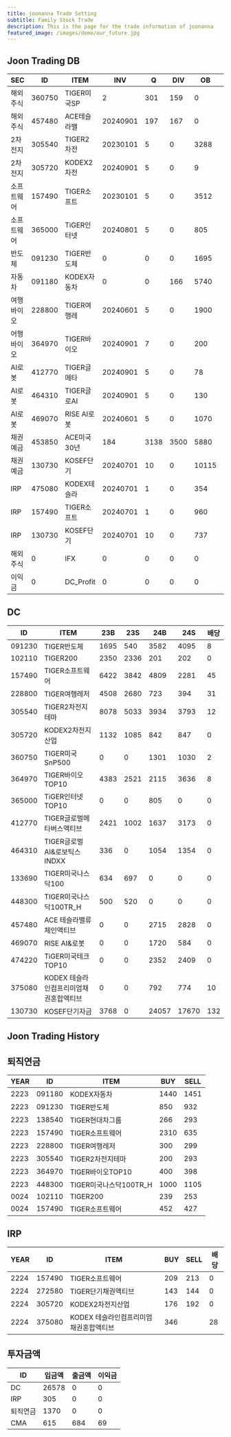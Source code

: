 ```yaml
---
title: joonanna Trade Setting
subtitle: Family Stock Trade
description: This is the page for the trade information of joonanna
featured_image: /images/demo/our_future.jpg
---
```

## Joon Trading DB

|SEC|ID|ITEM |INV|Q|DIV|OB|OS|CB|CS|
|--|--|-----|--|--|--|--|--|--|--|
|해외주식|360750|TIGER미국SP|2|301|159|0|0|1000|1030|
|해외주식|457480|ACE테슬라밸|20240901|197|167|0|0|1301|1030|
|2차전지|305540|TIGER2차전|20230101|5|0|3288|1357|8212|8360|
|2차전지|305720|KODEX2차전|20240901|5|0|9|5|1917|1882|
|소프트웨어|157490|TIGER소프트|20230101|5|0|3512|4201|7232|5673|
|소프트웨어|365000|TiGER인터넷|20240801|5|0|805|2346|0|0|
|반도체|091230|TIGER반도체|0|0|0|1695|540|3582|4095|
|자동차|091180|KODEX자동차|0|0|166|5740|2547|3893|6480|
|여행바이오|228800|TIGER여행레|20240601|5|0|1900|5041|3331|3074|
|어행바이오|364970|TIGER바이오|20240901|7|0|200|257|6297|6157|
|AI로봇|412770|TIGER글메타|20240901|5|0|78|82|4010|4175|
|AI로봇|464310|TIGER글로AI|20240901|5|0|130|113|1260|1354|
|AI로봇|469070|RISE AI로봇|20240601|5|0|1070|1214|650|584|
|채권예금|453850|ACE미국30년|184|3138|3500|5880|2752|12122|12473|
|채권예금|130730|KOSEF단기|20240701|10|0|10115|976|17254|17212|
|IRP|475080|KODEX테슬라|20240701|1|0|354|356|528|549|
|IRP|157490|TIGER소프트|20240701|1|0|960|1150|1804|1804|
|IRP|130730|KOSEF단기|20240701|10|0|737|71|4695|5024|
|해외주식|0|IFX|0|0|0|0|1184|0|0|
|이익금|0|DC_Profit|0|0|0|0||0|127|

## DC
|ID|ITEM |23B|23S|24B|24S|배당|
|--|-----|---|----|---|----|--|
|091230|TIGER반도체|1695|540|3582|4095|8|
|102110|TIGER200|2350|2336|201|202|0| 
|157490|TIGER소프트웨어|6422|3842|4809|2281|45|
|228800|TIGER여행레저|4508|2680|723|394|31|
|305540|TIGER2차전지테마|8078|5033|3934|3793|12|
|305720|KODEX2차전지산업|1132|1085|842|847|0|
|360750|TIGER미국SnP500|0|0|1301|1030|2|
|364970|TIGER바이오TOP10|4383|2521|2115|3636|8|
|365000|TiGER인터넷TOP10|0|0|805|0|0|
|412770|TIGER글로벌메타버스액티브|2421|1002|1637|3173|0| 
|464310|TIGER글로벌AI&로보틱스INDXX|336| 0|1054|1354|0|
|133690|TIGER미국나스닥100|634|697|0|0|0| 
|448300|TIGER미국나스닥100TR_H|500|520|0|0|0|
|457480|ACE 테슬라밸류체인액티브|0|0|2715|2828|0|
|469070|RISE AI&로봇|0|0|1720|584|0|
|474220|TiGER미국테크TOP10|0|0|2352|2409|0|
|375080|KODEX 테슬라인컴프리미엄채권혼합액티브|0|0|792|774|10|
|130730|KOSEF단기자금|3768|0|24057|17670|132|

## Joon Trading History
## 퇴직연금
|YEAR|ID|ITEM |BUY|SELL|
|----|--|-----|---|----|
|2223|091180|KODEX자동차|1440|1451|
|2223|091230|TIGER반도체|850|932|
|2223|138540|TIGER현대차그룹|266|293|
|2223|157490|TIGER소프트웨어|2310|635|
|2223|228800|TIGER여행레저|300|299|
|2223|305540|TIGER2차전지테마|200|293|
|2223|364970|TIGER바이오TOP10|400|398|
|2223|448300|TIGER미국나스닥100TR_H|1000|1105|
|0024|102110|TIGER200|239|253| 
|0024|157490|TIGER소프트웨어|452|427|

## IRP
|YEAR|ID|ITEM |BUY|SELL|배당|
|----|--|-----|---|----|--|
|2224|157490|TIGER소프트웨어|209|213|0|
|2224|272580|TIGER단기채권액티브|143|144|0| 
|2224|305720|KODEX2차전지산업|176|192|0|
|2224|375080|KODEX 테슬라인컴프리미엄채권혼합액티브|346||28|


## 투자금액
|ID|입금액|출금액|이익금|
|----|--|--|--|
|DC|26578|0|0|
|IRP|305|0|0|
|퇴직연금|1370|0|0|
|CMA|615|684|69|



